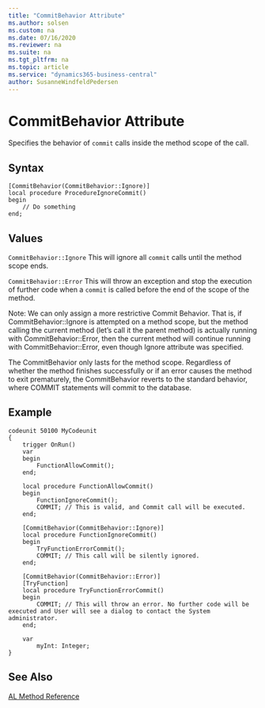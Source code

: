 ```yaml
---
title: "CommitBehavior Attribute"
ms.author: solsen
ms.custom: na
ms.date: 07/16/2020
ms.reviewer: na
ms.suite: na
ms.tgt_pltfrm: na
ms.topic: article
ms.service: "dynamics365-business-central"
author: SusanneWindfeldPedersen
---
```


# CommitBehavior Attribute

Specifies the behavior of `commit` calls inside the method scope of the call.

## Syntax  

```  
[CommitBehavior(CommitBehavior::Ignore)]
local procedure ProcedureIgnoreCommit()
begin
    // Do something
end;
```

## Values

`CommitBehavior::Ignore`
This will ignore all `commit` calls until the method scope ends.

`CommitBehavior::Error`
This will throw an exception and stop the execution of further code when a `commit` is called before the end of the scope of the method.

Note: We can only assign a more restrictive Commit Behavior. That is, if CommitBehavior::Ignore is attempted on a method scope, but the method calling the current method (let’s call it the parent method) is actually running with CommitBehavior::Error, then the current method will continue running with CommitBehavior::Error, even though Ignore attribute was specified.

The CommitBehavior only lasts for the method scope.
Regardless of whether the method finishes successfully or if an error causes the method to exit prematurely, the CommitBehavior reverts to the standard behavior, where COMMIT statements will commit to the database.


  
## Example

```
codeunit 50100 MyCodeunit
{
    trigger OnRun()
    var
    begin
        FunctionAllowCommit();
    end;

    local procedure FunctionAllowCommit()
    begin
        FunctionIgnoreCommit();
        COMMIT; // This is valid, and Commit call will be executed.
    end;

    [CommitBehavior(CommitBehavior::Ignore)]
    local procedure FunctionIgnoreCommit()
    begin
        TryFunctionErrorCommit();
        COMMIT; // This call will be silently ignored.
    end;

    [CommitBehavior(CommitBehavior::Error)]
    [TryFunction]
    local procedure TryFunctionErrorCommit()
    begin
        COMMIT; // This will throw an error. No further code will be executed and User will see a dialog to contact the System administrator.
    end;

    var
        myInt: Integer;
}
```
  
## See Also  

[AL Method Reference](../methods-auto/library.md)  
